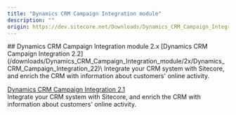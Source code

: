 ```yaml
---
title: "Dynamics CRM Campaign Integration module"
description: ""
origin: https://dev.sitecore.net/Downloads/Dynamics_CRM_Campaign_Integration_module.aspx
---
```


<Card variant='outlineRaised' px={0} mb={8}>
<CardHeader>
## Dynamics CRM Campaign Integration module 2.x
</CardHeader>
<CardBody>
[Dynamics CRM Campaign Integration 2.2](/downloads/Dynamics_CRM_Campaign_Integration_module/2x/Dynamics_CRM_Campaign_Integration_22)\
Integrate your CRM system with Sitecore, and enrich the CRM with information about customers' online activity.

[Dynamics CRM Campaign Integration 2.1](/downloads/Dynamics_CRM_Campaign_Integration_module/2x/Dynamics_CRM_Campaign_Integration_21)\
Integrate your CRM system with Sitecore, and enrich the CRM with information about customers' online activity.


</CardBody>          
</Card>